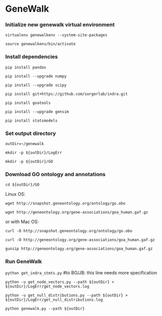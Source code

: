 # GeneWalk

### Initialize new genewalk virtual environment
`virtualenv genewalkenv --system-site-packages`

`source genewalkenv/bin/activate`

### Install dependencies

`pip install pandas`

`pip install --upgrade numpy`

`pip install --upgrade scipy`

`pip install git+https://github.com/sorgerlab/indra.git`

`pip install goatools`

`pip install --upgrade gensim`

`pip install statsmodels`

### Set output directory

`outDir=~/genewalk`

`mkdir -p ${outDir}/LogErr`

`mkdir -p ${outDir}/GO`

### Download GO ontology and annotations

`cd ${outDir}/GO`

Linux OS:

`wget http://snapshot.geneontology.org/ontology/go.obo`

`wget http://geneontology.org/gene-associations/goa_human.gaf.gz`


or with Mac OS:

`curl -O http://snapshot.geneontology.org/ontology/go.obo`

`curl -O http://geneontology.org/gene-associations/goa_human.gaf.gz`



`gunzip http://geneontology.org/gene-associations/goa_human.gaf.gz`

### Run GeneWalk

`python get_indra_stmts.py` #to BG/JB: this line needs more specification

`python -u get_node_vectors.py --path ${outDir} > ${outDir}/LogErr/get_node_vectors.log`

`python -u get_null_distributions.py --path ${outDir} > ${outDir}/LogErr/get_null_distributions.log`

`python genewalk.py --path ${outDir}`